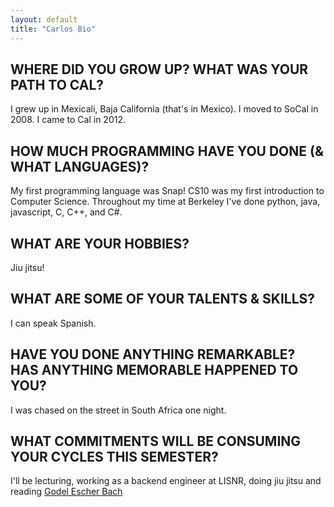 ```yaml
---
layout: default
title: "Carlos Bio"
---
```


## WHERE DID YOU GROW UP? WHAT WAS YOUR PATH TO CAL?

I grew up in Mexicali, Baja California (that's in Mexico). I moved to SoCal in 2008. I came to Cal in 2012.

## HOW MUCH PROGRAMMING HAVE YOU DONE (& WHAT LANGUAGES)?

My first programming language was Snap! CS10 was my first introduction to
Computer Science. Throughout my time at Berkeley I've done python, java, javascript, C, C++, and C#.

## WHAT ARE YOUR HOBBIES?

Jiu jitsu!

## WHAT ARE SOME OF YOUR TALENTS & SKILLS?

I can speak Spanish.

## HAVE YOU DONE ANYTHING REMARKABLE? HAS ANYTHING MEMORABLE HAPPENED TO YOU?

I was chased on the street in South Africa one night. 

## WHAT COMMITMENTS WILL BE CONSUMING YOUR CYCLES THIS SEMESTER?

I'll be lecturing, working as a backend engineer at LISNR, doing jiu jitsu and reading [Godel Escher Bach](https://en.wikipedia.org/wiki/G%C3%B6del,_Escher,_Bach)
